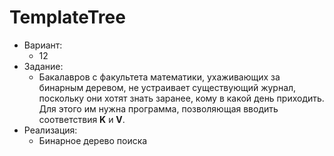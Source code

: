 
# TemplateTree

- Вариант:
	- 12
- Задание:
	- Бакалавров с факультета математики, ухаживающих за бинарным деревом, не устраивает существующий журнал, поскольку они хотят знать заранее, кому в какой день приходить. Для этого им нужна программа, позволяющая вводить соответствия **K** и **V**.
- Реализация:
	- Бинарное дерево поиска
